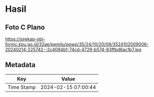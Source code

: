 # Hasil

## Foto C Plano

https://sirekap-obj-formc.kpu.go.id/32ae/pemilu/ppwp/35/24/10/20/09/3524102009006-20240214-225742--2c4084b1-74cd-4729-b574-83ffbd6ac1b7.jpg


## Metadata

| Key        | Value               |
| ---------- | ------------------- |
| Time Stamp | 2024-02-15 07:00:44 |



